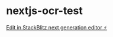 # nextjs-ocr-test

[Edit in StackBlitz next generation editor ⚡️](https://stackblitz.com/~/github.com/lazukcorpltd/nextjs-ocr-test)